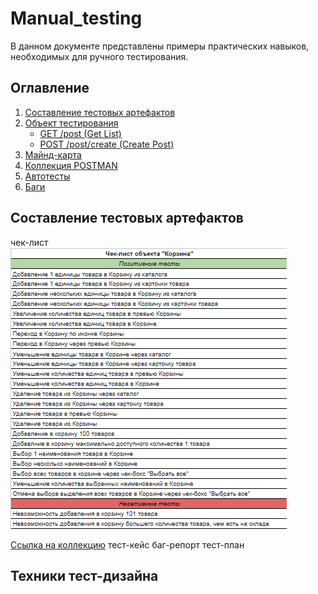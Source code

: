 # Manual_testing

В данном документе представлены примеры практических навыков, необходимых для ручного тестирования.

## Оглавление
1. [Составление тестовых артефактов]()
2. [Объект тестирования](#post)
   - [GET /post (Get List)](#get-post-get-list)
   - [POST /post/create (Create Post)](#post-postcreate-create-post)
3. [Майнд-карта](#майнд-карта)
4. [Коллекция POSTMAN](#коллекция-postman)
5. [Автотесты](#автотесты)
6. [Баги](#баги)
   
## Составление тестовых артефактов
чек-лист
![Alt-текст](https://github.com/anisimova-an-an/Manual_testing/blob/main/чек-лист.png "Чек-лист")

[Ссылка на коллекцию](https://docs.google.com/spreadsheets/d/1OruV90oRrOAaFRxaab62h2wdoYPOLdVEVMVw_ZZzPnk/edit?usp=sharing)
тест-кейс
баг-репорт
тест-план

## Техники тест-дизайна
